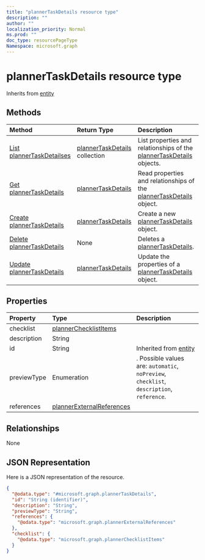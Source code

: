 ```yaml
---
title: "plannerTaskDetails resource type"
description: ""
author: ""
localization_priority: Normal
ms.prod: ""
doc_type: resourcePageType
Namespace: microsoft.graph
---
```



# plannerTaskDetails resource type




Inherits from [entity](../resources/entity.md)

## Methods
|Method|Return Type|Description|
|:---|:---|:---|
|[List plannerTaskDetailses](../api/plannertaskdetails-list.md)|[plannerTaskDetails](../resources/plannerTaskDetails.md) collection|List properties and relationships of the [plannerTaskDetails](../resources/plannertaskdetails.md) objects.|
|[Get plannerTaskDetails](../api/plannertaskdetails-get.md)|[plannerTaskDetails](../resources/plannerTaskDetails.md)|Read properties and relationships of the [plannerTaskDetails](../resources/plannertaskdetails.md) object.|
|[Create plannerTaskDetails](../api/plannertaskdetails-create.md)|[plannerTaskDetails](../resources/plannerTaskDetails.md)|Create a new [plannerTaskDetails](../resources/plannertaskdetails.md) object.|
|[Delete plannerTaskDetails](../api/plannertaskdetails-delete.md)|None|Deletes a [plannerTaskDetails](../resources/plannertaskdetails.md).|
|[Update plannerTaskDetails](../api/plannertaskdetails-update.md)|[plannerTaskDetails](../resources/plannerTaskDetails.md)|Update the properties of a [plannerTaskDetails](../resources/plannertaskdetails.md) object.|

## Properties
|Property|Type|Description|
|:---|:---|:---|
|checklist|[plannerChecklistItems](../resources/plannerChecklistItems.md)||
|description|String||
|id|String| Inherited from [entity](../resources/entity.md)|
|previewType|Enumeration|. Possible values are: `automatic`, `noPreview`, `checklist`, `description`, `reference`.|
|references|[plannerExternalReferences](../resources/plannerExternalReferences.md)||

## Relationships
None

## JSON Representation
Here is a JSON representation of the resource.
<!-- {
  "blockType": "resource",
  "keyProperty": "id",
  "@odata.type": "microsoft.graph.plannerTaskDetails",
  "baseType": "microsoft.graph.entity",
  "openType": false
}
-->
``` json
{
  "@odata.type": "#microsoft.graph.plannerTaskDetails",
  "id": "String (identifier)",
  "description": "String",
  "previewType": "String",
  "references": {
    "@odata.type": "microsoft.graph.plannerExternalReferences"
  },
  "checklist": {
    "@odata.type": "microsoft.graph.plannerChecklistItems"
  }
}
```

